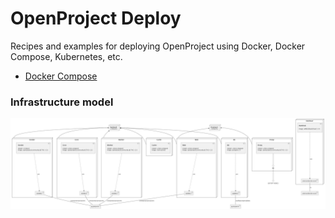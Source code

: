 # OpenProject Deploy

Recipes and examples for deploying OpenProject using Docker, Docker Compose, Kubernetes, etc.

* [Docker Compose](./compose/)


### Infrastructure model

![Infrastructure model](.infragenie/infrastructure_model.png)